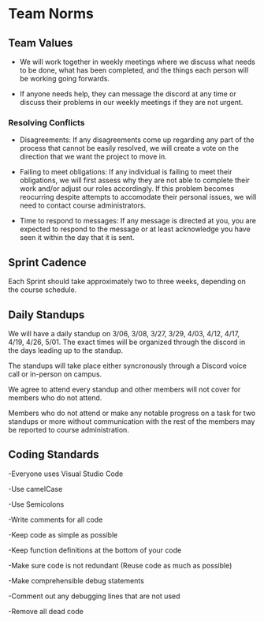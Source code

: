 # Team Norms

## Team Values
- We will work together in weekly meetings where we discuss what needs to be done, what has been completed, and the things each person will be working going forwards.

- If anyone needs help, they can message the discord at any time or discuss their problems in our weekly meetings if they are not urgent.

### Resolving Conflicts

- Disagreements: If any disagreements come up regarding any part of the process that cannot be easily resolved, we will create a vote on the direction that we want the project to move in.

- Failing to meet obligations: If any individual is failing to meet their obligations, we will first assess why they are not able to complete their work and/or adjust our roles accordingly. If this problem becomes reocurring despite attempts to accomodate their personal issues, we will need to contact course administrators.   

- Time to respond to messages: If any message is directed at you, you are expected to respond to the message or at least acknowledge you have seen it within the day that it is sent.

## Sprint Cadence

Each Sprint should take approximately two to three weeks, depending on the course schedule. 

## Daily Standups

We will have a daily standup on 3/06, 3/08, 3/27, 3/29, 4/03, 4/12, 4/17, 4/19, 4/26, 5/01. The exact times will be organized through the discord in the days leading up to the standup. 

The standups will take place either syncronously through a Discord voice call or in-person on campus.

We agree to attend every standup and other members will not cover for members who do not attend.

Members who do not attend or make any notable progress on a task for two standups or more without communication with the rest of the members may be reported to course administration.

## Coding Standards

-Everyone uses Visual Studio Code

-Use camelCase

-Use Semicolons

-Write comments for all code

-Keep code as simple as possible

-Keep function definitions at the bottom of your code

-Make sure code is not redundant (Reuse code as much as possible)

-Make comprehensible debug statements

-Comment out any debugging lines that are not used

-Remove all dead code

